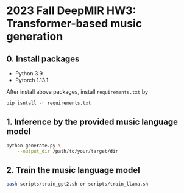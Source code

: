 # 2023 Fall DeepMIR HW3: Transformer-based music generation

## 0. Install packages

- Python 3.9
- Pytorch 1.13.1

After install above packages, install `requirements.txt` by

```bash
pip isntall -r requirements.txt
```

## 1. Inference by the provided music language model

```bash
python generate.py \
    --output_dir /path/to/your/target/dir
```

## 2. Train the music language model

```bash
bash scripts/train_gpt2.sh or scripts/train_llama.sh
```